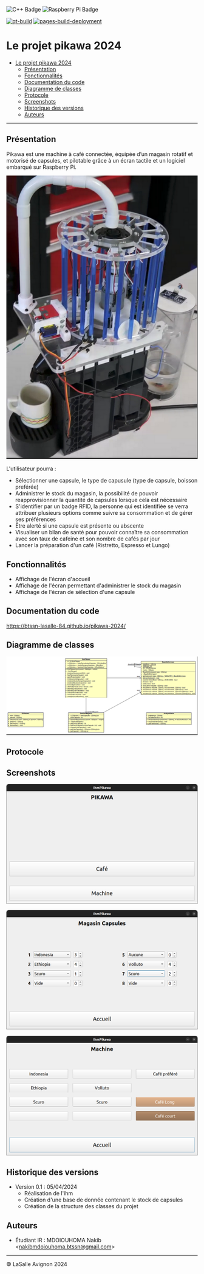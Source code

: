 ![C++ Badge](https://img.shields.io/badge/C%2B%2B-00599C?logo=cplusplus&logoColor=fff&style=plastic) ![Raspberry Pi Badge](https://img.shields.io/badge/Raspberry%20Pi-A22846?logo=raspberrypi&logoColor=fff&style=plastic)

[![qt-build](https://github.com/btssn-lasalle-84/pikawa-2024/actions/workflows/make-qt.yml/badge.svg)](https://github.com/btssn-lasalle-84/pikawa-2024/actions/workflows/make-qt.yml) [![pages-build-deployment](https://github.com/btssn-lasalle-84/pikawa-2024/actions/workflows/pages/pages-build-deployment/badge.svg?branch=develop)](https://github.com/btssn-lasalle-84/pikawa-2024/actions/workflows/pages/pages-build-deployment)

# Le projet pikawa 2024

- [Le projet pikawa 2024](#le-projet-pikawa-2024)
  - [Présentation](#présentation)
  - [Fonctionnalités](#fonctionnalités)
  - [Documentation du code](#documentation-du-code)
  - [Diagramme de classes](#diagramme-de-classes)
  - [Protocole](#protocole)
  - [Screenshots](#screenshots)
  - [Historique des versions](#historique-des-versions)
  - [Auteurs](#auteurs)

---

## Présentation

Pikawa est une machine à café connectée, équipée d’un magasin rotatif et motorisé de capsules, et pilotable grâce à un écran tactile et un logiciel embarqué sur Raspberry Pi.

![Un apercu du magasin](images/magasin.png)

L'utilisateur pourra :

- Sélectionner une capsule, le type de capusule (type de capsule, boisson preférée)
- Administrer le stock du magasin, la possibilité de pouvoir reapprovisionner la quantité de capsules lorsque cela est nécessaire
- S'identifier par un badge RFID, la personne qui est identifiée se verra attribuer plusieurs options comme suivre sa consommation et de gérer ses préférences
- Être alerté si une capsule est présente ou abscente
- Visualiser un bilan de santé pour pouvoir connaître sa consommation  avec son taux de cafeine et son nombre de cafés par jour
- Lancer la préparation d'un café (Ristretto, Espresso et Lungo)

## Fonctionnalités

- Affichage de l'écran d'accueil
- Affichage de l'écran permettant d'administrer le stock du magasin
- Affichage de l'écran de sélection d'une capsule

## Documentation du code

https://btssn-lasalle-84.github.io/pikawa-2024/

## Diagramme de classes

![](images/diagramme-classes-v0.1.png)

## Protocole


## Screenshots

![](images/screenshot-ihm-accueil-v0.1.png)

![](images/screenshot-ihm-magasin-v0.1.png)

![](images/screenshot-ihm-machine-v0.1.png)

## Historique des versions

- Version 0.1 : 05/04/2024
  - Réalisation de l'ihm
  - Création d'une base de donnée contenant le stock de capsules
  - Création de la structure des classes du projet

## Auteurs

- Étudiant IR : MDOIOUHOMA Nakib <<nakibmdoiouhoma.btssn@gmail.com>>

---
©️ LaSalle Avignon 2024
